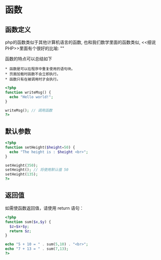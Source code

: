 函数
===

函数定义
---

php的函数类似于其他计算机语言的函数, 也和我们数学里面的函数类似, <<细说PHP>>里面有个很好的比喻: ""

函数的特点可以总结如下

    * 函数是可以在程序中重复使用的语句块。
    * 页面加载时函数不会立即执行。
    * 函数只有在被调用时才会执行。

```php
<?php
function writeMsg() {
  echo "Hello world!";
}

writeMsg(); // 调用函数
?>
```

默认参数
---

```php
<?php
function setHeight($height=50) {
  echo "The height is : $height <br>";
}

setHeight(350);
setHeight(); // 将使用默认值 50
setHeight(135);
?>
```

返回值
---

如需使函数返回值，请使用 return 语句：
```php
<?php
function sum($x,$y) {
  $z=$x+$y;
  return $z;
}

echo "5 + 10 = " . sum(5,10) . "<br>";
echo "7 + 13 = " . sum(7,13);
?>
```
